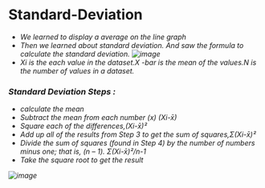 # Standard-Deviation
  * *We learned to display a average on the line graph*
  * *Then we learned about standard deviation. And saw the formula to calculate the standard deviation.*
  *![image](https://user-images.githubusercontent.com/74312429/130345085-a3e0609d-96b7-4664-842c-22d4efff7967.png)*
  * *Xi is the each value in the dataset.X -bar is the mean of the values.N is the number of values in a dataset.*
### *Standard Deviation Steps :*
  *  *calculate the mean*
  *  *Subtract the mean from each number (x) (Xi-x̄)*
  *  *Square each of the differences,(Xi-x̄)²*
  *  *Add up all of the results from Step 3 to get the sum of squares,Σ(Xi-x̄)²*
  *  *Divide the sum of squares (found in Step 4) by the number of numbers minus one; that is, (n – 1). Σ(Xi-x̄)²/n-1*
  *  *Take the square root to get the result*
  
  *![image](https://user-images.githubusercontent.com/74312429/130345479-bf1ab36a-e21e-4463-a5f5-06f402843eea.png)*
